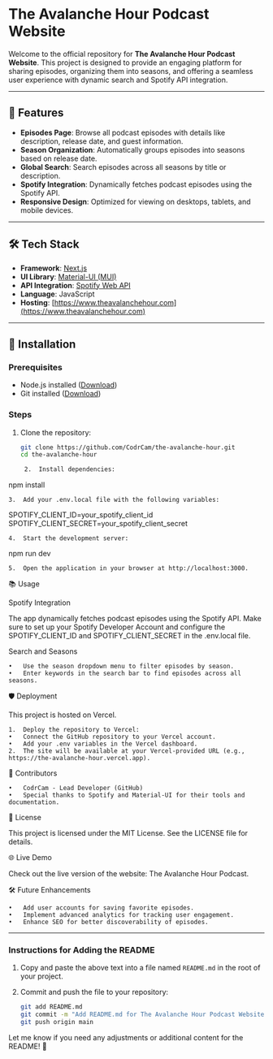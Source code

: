 # The Avalanche Hour Podcast Website

Welcome to the official repository for **The Avalanche Hour Podcast Website**. This project is designed to provide an engaging platform for sharing episodes, organizing them into seasons, and offering a seamless user experience with dynamic search and Spotify API integration.

---

## 🌟 Features

- **Episodes Page**: Browse all podcast episodes with details like description, release date, and guest information.
- **Season Organization**: Automatically groups episodes into seasons based on release date.
- **Global Search**: Search episodes across all seasons by title or description.
- **Spotify Integration**: Dynamically fetches podcast episodes using the Spotify API.
- **Responsive Design**: Optimized for viewing on desktops, tablets, and mobile devices.

---

## 🛠️ Tech Stack

- **Framework**: [Next.js](https://nextjs.org/)
- **UI Library**: [Material-UI (MUI)](https://mui.com/)
- **API Integration**: [Spotify Web API](https://developer.spotify.com/documentation/web-api/)
- **Language**: JavaScript
- **Hosting**: [https://www.theavalanchehour.com](https://www.theavalanchehour.com)

---

## 🚀 Installation

### Prerequisites

- Node.js installed ([Download](https://nodejs.org/))
- Git installed ([Download](https://git-scm.com/))

### Steps

1. Clone the repository:
   ```bash
   git clone https://github.com/CodrCam/the-avalanche-hour.git
   cd the-avalanche-hour

	2.	Install dependencies:

npm install


	3.	Add your .env.local file with the following variables:

SPOTIFY_CLIENT_ID=your_spotify_client_id
SPOTIFY_CLIENT_SECRET=your_spotify_client_secret


	4.	Start the development server:

npm run dev


	5.	Open the application in your browser at http://localhost:3000.

📚 Usage

Spotify Integration

The app dynamically fetches podcast episodes using the Spotify API. Make sure to set up your Spotify Developer Account and configure the SPOTIFY_CLIENT_ID and SPOTIFY_CLIENT_SECRET in the .env.local file.

Search and Seasons

	•	Use the season dropdown menu to filter episodes by season.
	•	Enter keywords in the search bar to find episodes across all seasons.

🛡️ Deployment

This project is hosted on Vercel.

	1.	Deploy the repository to Vercel:
	•	Connect the GitHub repository to your Vercel account.
	•	Add your .env variables in the Vercel dashboard.
	2.	The site will be available at your Vercel-provided URL (e.g., https://the-avalanche-hour.vercel.app).

👥 Contributors

	•	CodrCam - Lead Developer (GitHub)
	•	Special thanks to Spotify and Material-UI for their tools and documentation.

📝 License

This project is licensed under the MIT License. See the LICENSE file for details.

🌐 Live Demo

Check out the live version of the website: The Avalanche Hour Podcast.

🛠️ Future Enhancements

	•	Add user accounts for saving favorite episodes.
	•	Implement advanced analytics for tracking user engagement.
	•	Enhance SEO for better discoverability of episodes.

---

### Instructions for Adding the README
1. Copy and paste the above text into a file named `README.md` in the root of your project.
2. Commit and push the file to your repository:

   ```bash
   git add README.md
   git commit -m "Add README.md for The Avalanche Hour Podcast Website"
   git push origin main

Let me know if you need any adjustments or additional content for the README! 🚀